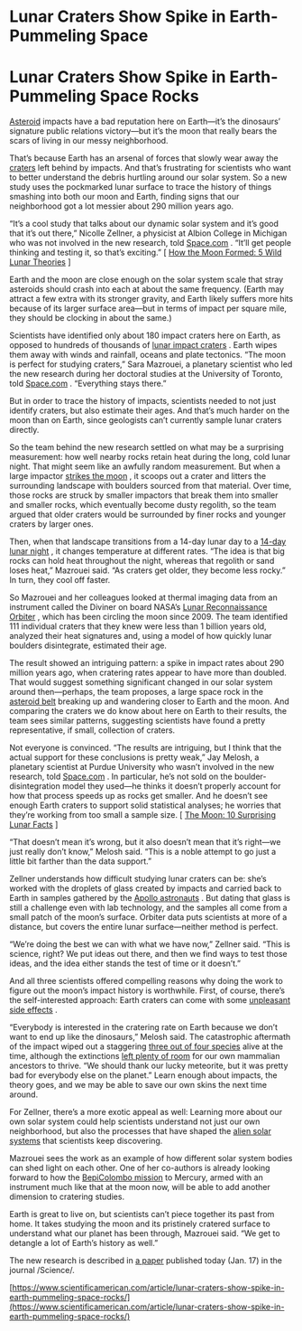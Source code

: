 # Lunar Craters Show Spike in Earth-Pummeling Space

# Lunar Craters Show Spike in Earth-Pummeling Space Rocks

[Asteroid](https://www.space.com/topics/asteroids)   impacts have a bad reputation here on Earth—it’s the dinosaurs’ signature public relations victory—but it’s the moon that really bears the scars of living in our messy neighborhood.

That’s because Earth has an arsenal of forces that slowly wear away the   [craters](https://www.space.com/42431-giant-impact-crater-hidden-under-greenland-ice.html)   left behind by impacts. And that’s frustrating for scientists who want to better understand the debris hurtling around our solar system. So a new study uses the pockmarked lunar surface to trace the history of things smashing into both our moon and Earth, finding signs that our neighborhood got a lot messier about 290 million years ago.

“It’s a cool study that talks about our dynamic solar system and it’s good that it’s out there,” Nicolle Zellner, a physicist at Albion College in Michigan who was not involved in the new research, told  [Space.com](http://space.com/) . “It’ll get people thinking and testing it, so that’s exciting.” [  [How the Moon Formed: 5 Wild Lunar Theories](https://www.space.com/25322-moon-formation-wild-theories.html)  ]

Earth and the moon are close enough on the solar system scale that stray asteroids should crash into each at about the same frequency. (Earth may attract a few extra with its stronger gravity, and Earth likely suffers more hits because of its larger surface area—but in terms of impact per square mile, they should be clocking in about the same.)

Scientists have identified only about 180 impact craters here on Earth, as opposed to hundreds of thousands of   [lunar impact craters](https://www.space.com/41696-moon-crater-moretus-amazing-photo.html) . Earth wipes them away with winds and rainfall, oceans and plate tectonics. “The moon is perfect for studying craters,” Sara Mazrouei, a planetary scientist who led the new research during her doctoral studies at the University of Toronto, told  [Space.com](http://space.com/) . “Everything stays there.”

But in order to trace the history of impacts, scientists needed to not just identify craters, but also estimate their ages. And that’s much harder on the moon than on Earth, since geologists can’t currently sample lunar craters directly.

So the team behind the new research settled on what may be a surprising measurement: how well nearby rocks retain heat during the long, cold lunar night. That might seem like an awfully random measurement. But when a large impactor   [strikes the moon](https://www.space.com/41356-watch-two-meteorites-hit-the-moon.html) , it scoops out a crater and litters the surrounding landscape with boulders sourced from that material. Over time, those rocks are struck by smaller impactors that break them into smaller and smaller rocks, which eventually become dusty regolith, so the team argued that older craters would be surrounded by finer rocks and younger craters by larger ones.

Then, when that landscape transitions from a 14-day lunar day to a   [14-day lunar night](https://www.space.com/42886-not-dark-side-of-moon-china-lunar-farside.html) , it changes temperature at different rates. “The idea is that big rocks can hold heat throughout the night, whereas that regolith or sand loses heat,” Mazrouei said. “As craters get older, they become less rocky.” In turn, they cool off faster.

So Mazrouei and her colleagues looked at thermal imaging data from an instrument called the Diviner on board NASA’s   [Lunar Reconnaissance Orbiter](https://www.space.com/42596-beautiful-moon-crater-photograph.html) , which has been circling the moon since 2009. The team identified 111 individual craters that they knew were less than 1 billion years old, analyzed their heat signatures and, using a model of how quickly lunar boulders disintegrate, estimated their age.

The result showed an intriguing pattern: a spike in impact rates about 290 million years ago, when cratering rates appear to have more than doubled. That would suggest something significant changed in our solar system around then—perhaps, the team proposes, a large space rock in the   [asteroid belt](https://www.space.com/16105-asteroid-belt.html)   breaking up and wandering closer to Earth and the moon. And comparing the craters we do know about here on Earth to their results, the team sees similar patterns, suggesting scientists have found a pretty representative, if small, collection of craters.

Not everyone is convinced. “The results are intriguing, but I think that the actual support for these conclusions is pretty weak,” Jay Melosh, a planetary scientist at Purdue University who wasn’t involved in the new research, told  [Space.com](http://space.com/) . In particular, he’s not sold on the boulder- disintegration model they used—he thinks it doesn’t properly account for how that process speeds up as rocks get smaller. And he doesn’t see enough Earth craters to support solid statistical analyses; he worries that they’re working from too small a sample size. [  [The Moon: 10 Surprising Lunar Facts](https://www.space.com/19619-top-10-moon-facts.html)  ]

“That doesn’t mean it’s wrong, but it also doesn’t mean that it’s right—we just really don’t know,” Melosh said. “This is a noble attempt to go just a little bit farther than the data support.”

Zellner understands how difficult studying lunar craters can be: she’s worked with the droplets of glass created by impacts and carried back to Earth in samples gathered by the   [Apollo astronauts](https://www.space.com/topics/apollo-program) . But dating that glass is still a challenge even with lab technology, and the samples all come from a small patch of the moon’s surface. Orbiter data puts scientists at more of a distance, but covers the entire lunar surface—neither method is perfect.

“We’re doing the best we can with what we have now,” Zellner said. “This is science, right? We put ideas out there, and then we find ways to test those ideas, and the idea either stands the test of time or it doesn’t.”

And all three scientists offered compelling reasons why doing the work to figure out the moon’s impact history is worthwhile. First, of course, there’s the self-interested approach: Earth craters can come with some   [unpleasant side effects](https://www.space.com/37930-dino-killing-asteroid-caused-two-years-of-darkness.html) .

“Everybody is interested in the cratering rate on Earth because we don’t want to end up like the dinosaurs,” Melosh said. The catastrophic aftermath of the impact wiped out a staggering   [three out of four species](https://www.nature.com/articles/s41586-018-0163-6)   alive at the time, although the extinctions   [left plenty of room](https://www.space.com/36239-dinosaur-killing-asteroid-strike-chicxulub-life-return.html)   for our own mammalian ancestors to thrive. “We should thank our lucky meteorite, but it was pretty bad for everybody else on the planet.” Learn enough about impacts, the theory goes, and we may be able to save our own skins the next time around.

For Zellner, there’s a more exotic appeal as well: Learning more about our own solar system could help scientists understand not just our own neighborhood, but also the processes that have shaped the   [alien solar systems](https://www.space.com/17738-exoplanets.html)   that scientists keep discovering.

Mazrouei sees the work as an example of how different solar system bodies can shed light on each other. One of her co-authors is already looking forward to how the   [BepiColombo mission](https://www.space.com/35671-bepicolombo-facts.html)   to Mercury, armed with an instrument much like that at the moon now, will be able to add another dimension to cratering studies.

Earth is great to live on, but scientists can’t piece together its past from home. It takes studying the moon and its pristinely cratered surface to understand what our planet has been through, Mazrouei said. “We get to detangle a lot of Earth’s history as well.”

The new research is described in   [a paper](http://science.sciencemag.org/cgi/doi/10.1126/science.aar4058)   published today (Jan. 17) in the journal /Science/.

[https://www.scientificamerican.com/article/lunar-craters-show-spike-in-earth-pummeling-space-rocks/](https://www.scientificamerican.com/article/lunar-craters-show-spike-in-earth-pummeling-space-rocks/)

